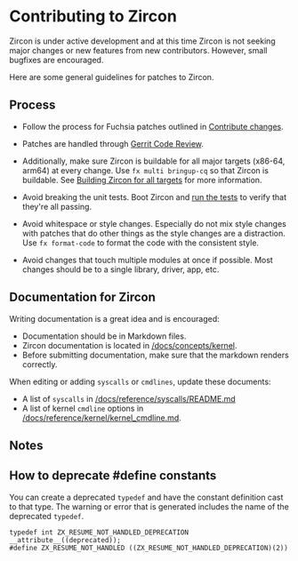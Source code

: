# Contributing to Zircon

Zircon is under active development and at this time Zircon is
not seeking major changes or new features from new contributors.
However, small bugfixes are encouraged.

Here are some general guidelines for patches to Zircon.

## Process

*   Follow the process for Fuchsia patches outlined in [Contribute changes](/docs/development/source_code/contribute_changes.md).

*   Patches are handled through [Gerrit Code Review](https://fuchsia-review.googlesource.com/#/q/project:zircon).

*   Additionally, make sure Zircon is buildable for all major targets (x86-64, arm64) at every
    change. Use `fx multi bringup-cq` so that Zircon is buildable.
    See [Building Zircon for all targets](/docs/development/kernel/getting_started.md#building_zircon_for_all_targets)
    for more information.

*   Avoid breaking the unit tests. Boot Zircon and [run the tests](/docs/development/testing/testing.md) to verify that
    they're all passing.

*   Avoid whitespace or style changes. Especially do not mix style changes with
    patches that do other things as the style changes are a distraction. Use `fx format-code`
    to format the code with the consistent style.

*   Avoid changes that touch multiple modules at once if possible. Most changes
    should be to a single library, driver, app, etc.

## Documentation for Zircon

Writing documentation is a great idea and is encouraged:

*   Documentation should be in Markdown files.
*   Zircon documentation is located in [/docs/concepts/kernel][googlesource-docs].
*   Before submitting documentation, make sure that the markdown renders correctly.

When editing or adding `syscalls` or `cmdlines`, update these documents:

*   A list of `syscalls` in [/docs/reference/syscalls/README.md][syscall-doc]
*   A list of kernel `cmdline` options in [/docs/reference/kernel/kernel_cmdline.md][cmdline-doc].

## Notes

## How to deprecate #define constants

You can create a deprecated `typedef` and have the constant definition
cast to that type.  The warning or error that is generated includes the name
of the deprecated `typedef`.

```
typedef int ZX_RESUME_NOT_HANDLED_DEPRECATION __attribute__((deprecated));
#define ZX_RESUME_NOT_HANDLED ((ZX_RESUME_NOT_HANDLED_DEPRECATION)(2))
```

[googlesource-docs]: /docs/concepts/kernel
[syscall-doc]: /docs/reference/syscalls/README.md
[cmdline-doc]: /docs/reference/kernel/kernel_cmdline.md
